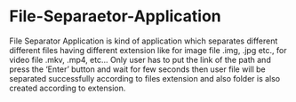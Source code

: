 # File-Separaetor-Application
File Separator Application is kind of application which separates different different files having different extension like for image file .img, .jpg etc., for video file .mkv, .mp4, etc…        Only user has to put the link of the path and press the ‘Enter’ button and wait for few seconds then user file will be separated  successfully according to files extension and also folder is also created according to extension.

